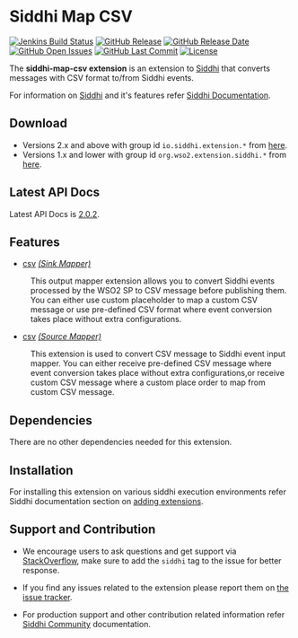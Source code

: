 Siddhi Map CSV
===================

  [![Jenkins Build Status](https://wso2.org/jenkins/job/siddhi/job/siddhi-map-csv/badge/icon)](https://wso2.org/jenkins/job/siddhi/job/siddhi-map-csv/)
  [![GitHub Release](https://img.shields.io/github/release/siddhi-io/siddhi-map-csv.svg)](https://github.com/siddhi-io/siddhi-map-csv/releases)
  [![GitHub Release Date](https://img.shields.io/github/release-date/siddhi-io/siddhi-map-csv.svg)](https://github.com/siddhi-io/siddhi-map-csv/releases)
  [![GitHub Open Issues](https://img.shields.io/github/issues-raw/siddhi-io/siddhi-map-csv.svg)](https://github.com/siddhi-io/siddhi-map-csv/issues)
  [![GitHub Last Commit](https://img.shields.io/github/last-commit/siddhi-io/siddhi-map-csv.svg)](https://github.com/siddhi-io/siddhi-map-csv/commits/master)
  [![License](https://img.shields.io/badge/License-Apache%202.0-blue.svg)](https://opensource.org/licenses/Apache-2.0)

The **siddhi-map-csv extension** is an extension to <a target="_blank" href="https://wso2.github.io/siddhi">Siddhi</a> that converts messages with CSV format to/from Siddhi events.

For information on <a target="_blank" href="https://siddhi.io/">Siddhi</a> and it's features refer <a target="_blank" href="https://siddhi.io/redirect/docs.html">Siddhi Documentation</a>. 

## Download

* Versions 2.x and above with group id `io.siddhi.extension.*` from <a target="_blank" href="https://mvnrepository.com/artifact/io.siddhi.extension.map.csv/siddhi-map-csv/">here</a>.
* Versions 1.x and lower with group id `org.wso2.extension.siddhi.*` from <a target="_blank" href="https://mvnrepository.com/artifact/org.wso2.extension.siddhi.map.csv/siddhi-map-csv">here</a>.

## Latest API Docs 

Latest API Docs is <a target="_blank" href="https://siddhi-io.github.io/siddhi-map-csv/api/2.0.2">2.0.2</a>.

## Features

* <a target="_blank" href="https://siddhi-io.github.io/siddhi-map-csv/api/2.0.2/#csv-sink-mapper">csv</a> *<a target="_blank" href="https://siddhi.io/en/v5.0/docs/query-guide/#sink-mapper">(Sink Mapper)</a>*<br><div style="padding-left: 1em;"><p>This output mapper extension allows you to convert Siddhi events processed by the WSO2 SP to CSV message before publishing them. You can either use custom placeholder to map a custom CSV message or use pre-defined CSV format where event conversion takes place without extra configurations.</p></div>
* <a target="_blank" href="https://siddhi-io.github.io/siddhi-map-csv/api/2.0.2/#csv-source-mapper">csv</a> *<a target="_blank" href="https://siddhi.io/en/v5.0/docs/query-guide/#source-mapper">(Source Mapper)</a>*<br><div style="padding-left: 1em;"><p>This extension is used to convert CSV message to Siddhi event input mapper. You can either receive pre-defined CSV message where event conversion takes place without extra configurations,or receive custom CSV message where a custom place order to map from custom CSV message.</p></div>


## Dependencies 

There are no other dependencies needed for this extension. 

## Installation

For installing this extension on various siddhi execution environments refer Siddhi documentation section on <a target="_blank" href="https://siddhi.io/redirect/add-extensions.html">adding extensions</a>.

## Support and Contribution

* We encourage users to ask questions and get support via <a target="_blank" href="https://stackoverflow.com/questions/tagged/siddhi">StackOverflow</a>, make sure to add the `siddhi` tag to the issue for better response.

* If you find any issues related to the extension please report them on <a target="_blank" href="https://github.com/siddhi-io/siddhi-execution-string/issues">the issue tracker</a>.

* For production support and other contribution related information refer <a target="_blank" href="https://siddhi.io/community/">Siddhi Community</a> documentation.

